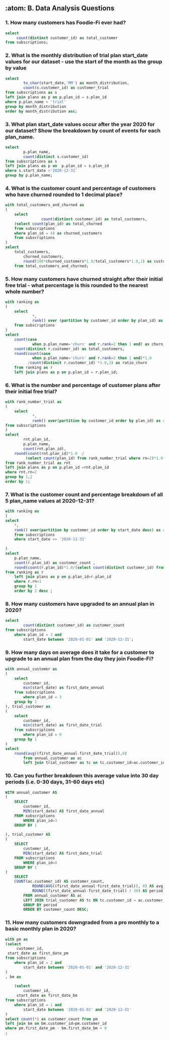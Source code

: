 ## :atom: B. Data Analysis Questions

### 1. How many customers has Foodie-Fi ever had?

```sql
select
     count(distinct customer_id) as total_customer 
from subscriptions;
```

### 2. What is the monthly distribution of trial plan start_date values for our dataset - use the start of the month as the group by value

```sql
select 
		to_char(start_date,'MM') as month_distribution,
		count(s.customer_id) as customer_trial
from subscriptions as s 
left join plans as p on p.plan_id = s.plan_id
where p.plan_name = 'trial'
group by month_distribution
order by month_distribution asc;
```

### 3. What plan start_date values occur after the year 2020 for our dataset? Show the breakdown by count of events for each plan_name.

```sql
select 
		p.plan_name,
		count(distinct s.customer_id)
from subscriptions as s
left join plans as p on  p.plan_id = s.plan_id
where s.start_date >'2020-12-31'
group by p.plan_name;
```
### 4. What is the customer count and percentage of customers who have churned rounded to 1 decimal place?

```sql
with total_customers_and_churned as 
(
	select 		 
				count(distinct customer_id) as total_customers,
	(select count(plan_id) as total_churned 
	from subscriptions 
	where plan_id = 4) as churned_customers	
	from subscriptions
)
select 
	total_customers,
		churned_customers,
		round(100*churned_customers*1.0/total_customers*1.0,1) as customer_churned_ratio 
	from total_customers_and_churned;
```
### 5. How many customers have churned straight after their initial free trial - what percentage is this rounded to the nearest whole number?

```sql
with ranking as 
(
	select 
			*,
			rank() over (partition by customer_id order by plan_id) as rank 
	from subscriptions 	
)
select 
	count(case 
		 	when p.plan_name='churn' and r.rank=2 then 1 end) as churn_count,
	count(distinct r.customer_id) as total_customers,
	round(count(case 
		 	when p.plan_name='churn' and r.rank=2 then 1 end)*1.0
		  /count(distinct r.customer_id) *1.0,3) as ratio_churn 
	from ranking as r
	left join plans as p on p.plan_id = r.plan_id;
```
### 6. What is the number and percentage of customer plans after their initial free trial?

```sql
with rank_number_trial as 
(
	select 
			*,
			rank() over(partition by customer_id order by plan_id) as rn 
from subscriptions 
)
select 
		rnt.plan_id,
		p.plan_name,
		count(rnt.plan_id),
	round(count(rnt.plan_id)*1.0  /
		 (select count(plan_id) from rank_number_trial where rn=2)*1.0*100,2) as ratio 
from rank_number_trial as rnt 
left join plans as p on p.plan_id =rnt.plan_id
where rnt.rn=2 
group by 1,2 
order by 1;
```
### 7. What is the customer count and percentage breakdown of all 5 plan_name values at 2020-12-31?

```sql
with ranking as 
(
select 
	*,
	rank() over(partition by customer_id order by start_date desc) as rn 
	from subscriptions 
	where start_date <= '2020-12-31'
	
)
select 
	p.plan_name,
	count(r.plan_id) as customer_count ,
	round(count(r.plan_id)*1.0/(select count(distinct customer_id) from ranking )*1.0*100,2)	
from ranking as r 
	left join plans as p on p.plan_id=r.plan_id 
	where r.rn=1 
	group by 1 
	order by 2 desc	;
```

### 8. How many customers have upgraded to an annual plan in 2020?


```sql
select 
     	count(distinct customer_id) as customer_count
from subscriptions
	where plan_id = 3 and 
		start_date between '2020-01-01' and '2020-12-31';
```

### 9. How many days on average does it take for a customer to upgrade to an annual plan from the day they join Foodie-Fi?

````sql
with annual_customer as 
(
	select 
		customer_id,
		min(start_date) as first_date_annual
	from subscriptions 
		where plan_id = 3 
	group by 1 
), trial_customer as 
(
	select 
		customer_id,
		min(start_date) as first_date_trial
	from subscriptions 
		where plan_id = 0 
	group by 1 
) 
select 		
	round(avg((first_date_annual-first_date_trial)),0)
		from annual_customer as ac 
		left join trial_customer as tc on tc.customer_id=ac.customer_id ;
````

### 10. Can you further breakdown this average value into 30 day periods (i.e. 0-30 days, 31-60 days etc)

```sql
WITH annual_customer AS 
(
	SELECT 
		customer_id,
		MIN(start_date) AS first_date_annual
	FROM subscriptions 
		WHERE plan_id=3 
	GROUP BY 1 
	
), trial_customer AS 
(
	SELECT 
		customer_id,
		MIN(start_date) AS first_date_trial
	FROM subscriptions 
		WHERE plan_id=0
	GROUP BY 1 
) 
	SELECT 	
	COUNT(ac.customer_id) AS customer_count,
			ROUND(AVG((first_date_annual-first_date_trial)), 0) AS avg_days_to_annual,
			ROUND((first_date_annual-first_date_trial) / 30) AS period
		FROM annual_customer AS ac 
		LEFT JOIN trial_customer AS tc ON tc.customer_id = ac.customer_id 
		GROUP BY period
		ORDER BY customer_count DESC;
```
### 11. How many customers downgraded from a pro monthly to a basic monthly plan in 2020?

```sql
with pm as 
(select 
	 customer_id,
 start_date as first_date_pm
from subscriptions
	where plan_id = 2 and 
		start_date between '2020-01-01' and '2020-12-31'
)		
, bm as 
	
	(select 
		customer_id,
	 start_date as first_date_bm
from subscriptions
	where plan_id = 1 and 
		start_date between '2020-01-01' and '2020-12-31'
)
select count(*) as customer_count from pm 
left join bm on bm.customer_id=pm.customer_id
where pm.first_date_pm - bm.first_date_bm < 0
;
```

